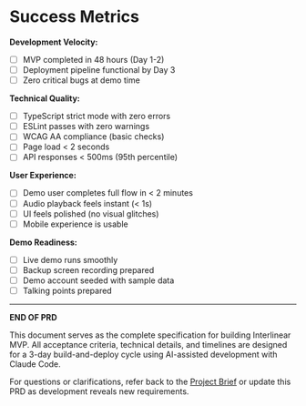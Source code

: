 # Success Metrics

**Development Velocity:**
- [ ] MVP completed in 48 hours (Day 1-2)
- [ ] Deployment pipeline functional by Day 3
- [ ] Zero critical bugs at demo time

**Technical Quality:**
- [ ] TypeScript strict mode with zero errors
- [ ] ESLint passes with zero warnings
- [ ] WCAG AA compliance (basic checks)
- [ ] Page load < 2 seconds
- [ ] API responses < 500ms (95th percentile)

**User Experience:**
- [ ] Demo user completes full flow in < 2 minutes
- [ ] Audio playback feels instant (< 1s)
- [ ] UI feels polished (no visual glitches)
- [ ] Mobile experience is usable

**Demo Readiness:**
- [ ] Live demo runs smoothly
- [ ] Backup screen recording prepared
- [ ] Demo account seeded with sample data
- [ ] Talking points prepared

---

**END OF PRD**

This document serves as the complete specification for building Interlinear MVP. All acceptance criteria, technical details, and timelines are designed for a 3-day build-and-deploy cycle using AI-assisted development with Claude Code.

For questions or clarifications, refer back to the [Project Brief](./brief.md) or update this PRD as development reveals new requirements.

